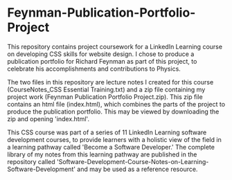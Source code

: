 # Feynman-Publication-Portfolio-Project

This repository contains project coursework for a LinkedIn Learning course on developing CSS skills for website design. I chose to produce a publication portfolio for Richard Feynman as part of this project, to celebrate his accomplishments and contributions to Physics.   

The two files in this repository are lecture notes I created for this course (CourseNotes_CSS Essential Training.txt) and a zip file containing my project work (Feynman Publication Portfolio Project.zip). This zip file contains an html file (index.html), which combines the parts of the project to produce the publication portfolio. This may be viewed by downloading the zip and opening 'index.html'.

This CSS course was part of a series of 11 LinkedIn Learning software development courses, to provide learners with a holistic view of the field in a learning pathway called 'Become a Software Developer.' The complete library of my notes from this learning pathway are published in the repository called 'Software-Development-Course-Notes-on-Learning-Software-Development' and may be used as a reference resource.
